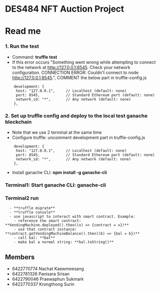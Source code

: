# DES484 NFT Auction Project
# Read me

### 1. Run the test
  - Command: **truffle test**
  - If this error occurs "Something went wrong while attempting to connect to the network at http://127.0.0.1:8545. Check your network configuration.
CONNECTION ERROR: Couldn't connect to node http://127.0.0.1:8545.", COMMENT the below part in truffle-config.js
```
    development: {
     host: "127.0.0.1",     // Localhost (default: none)
     port: 8545,            // Standard Ethereum port (default: none)
     network_id: "*",       // Any network (default: none)
    },
```

### 2. Set up truffle config and deploy to the local test ganache blockchain
  - Note that we use 2 terminal at the same time
  - Configure truffle: uncomment development part in truffle-config.js
```
    development: {
     host: "127.0.0.1",     // Localhost (default: none)
     port: 8545,            // Standard Ethereum port (default: none)
     network_id: "*",       // Any network (default: none)
    },
```
  - Install ganache CLI: **npm install -g ganache-cli**
  ### Terminal1: Start ganache CLI: **ganache-cli**
  ### Terminal2 run
      - **truffle migrate**
      - **truffle console**
      - use javascript to interact with smart contract. Example:
        - reference the smart contract: **VendingMachine.deployed().then((x) => {contract = x})**
        - use that contract instance: **contract.getVendingMachineBalance().then((b) => {bal = b})**
        - call bal: **bal**
        - make bal a normal string: **bal.toString()**

## Members
- 6422770774 Nachat Kaewmeesang
- 6422781326 Panisara Srisan 
- 6422790046 Praewaphun Sukmark
- 6422770337 Krongthong Surin
